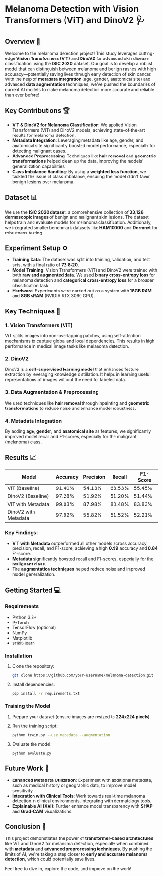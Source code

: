 
# Melanoma Detection with Vision Transformers (ViT) and DinoV2 🩺

## Overview 🌟

Welcome to the melanoma detection project! This study leverages cutting-edge **Vision Transformers (ViT)** and **DinoV2** for advanced skin disease classification using the **ISIC 2020** dataset. Our goal is to develop a robust model that can distinguish between melanoma and benign rashes with high accuracy—potentially saving lives through early detection of skin cancer. With the help of **metadata integration** (age, gender, anatomical site) and advanced **data augmentation** techniques, we've pushed the boundaries of current AI models to make melanoma detection more accurate and reliable than ever before! 

## Key Contributions 🏆

- **ViT & DinoV2 for Melanoma Classification**: We applied Vision Transformers (ViT) and DinoV2 models, achieving state-of-the-art results for melanoma detection.
- **Metadata Integration**: Leveraging metadata like age, gender, and anatomical site significantly boosted model performance, especially for detecting malignant cases.
- **Advanced Preprocessing**: Techniques like **hair removal** and **geometric transformations** helped clean up the data, improving the models' generalization capabilities.
- **Class Imbalance Handling**: By using a **weighted loss function**, we tackled the issue of class imbalance, ensuring the model didn't favor benign lesions over melanoma.

## Dataset 📊

We use the **ISIC 2020 dataset**, a comprehensive collection of **33,126 dermoscopic images** of benign and malignant skin lesions. The dataset helps train and evaluate models for melanoma classification. Additionally, we integrated smaller benchmark datasets like **HAM10000** and **Dermnet** for robustness testing.

## Experiment Setup ⚙️

- **Training Data**: The dataset was split into training, validation, and test sets, with a final ratio of **72:8:20**.
- **Model Training**: Vision Transformers (ViT) and DinoV2 were trained with both **raw and augmented data**. We used **binary cross-entropy loss** for melanoma detection and **categorical cross-entropy loss** for a broader classification task.
- **Hardware**: Experiments were carried out on a system with **16GB RAM** and **8GB vRAM** (NVIDIA RTX 3060 GPU).

## Key Techniques 🧠

### 1. **Vision Transformers (ViT)**  
ViT splits images into non-overlapping patches, using self-attention mechanisms to capture global and local dependencies. This results in high performance in medical image tasks like melanoma detection.

### 2. **DinoV2**  
DinoV2 is a **self-supervised learning model** that enhances feature extraction by leveraging knowledge distillation. It helps in learning useful representations of images without the need for labeled data.

### 3. **Data Augmentation & Preprocessing**  
We used techniques like **hair removal** through inpainting and **geometric transformations** to reduce noise and enhance model robustness.

### 4. **Metadata Integration**  
By adding **age**, **gender**, and **anatomical site** as features, we significantly improved model recall and F1-scores, especially for the malignant (melanoma) class.

## Results 📈

| Model | Accuracy | Precision | Recall | F1-Score |
|-------|----------|-----------|--------|----------|
| ViT (Baseline) | 91.40% | 54.13% | 68.53% | 55.45% |
| DinoV2 (Baseline) | 97.28% | 51.92% | 51.20% | 51.44% |
| ViT with Metadata | 99.03% | 87.98% | 80.48% | 83.83% |
| DinoV2 with Metadata | 97.92% | 55.82% | 51.52% | 52.21% |

### **Key Findings**:
- **ViT with Metadata** outperformed all other models across accuracy, precision, recall, and F1-score, achieving a high **0.99** accuracy and **0.84** F1-score.
- **Metadata** significantly boosted recall and F1-scores, especially for the **malignant class**.
- The **augmentation techniques** helped reduce noise and improved model generalization.
  

## Getting Started 💻

### Requirements

- Python 3.8+
- PyTorch
- TensorFlow (optional)
- NumPy
- Matplotlib
- scikit-learn

### Installation

1. Clone the repository:
   ```bash
   git clone https://github.com/your-username/melanoma-detection.git
   ```

2. Install dependencies:
   ```bash
   pip install -r requirements.txt
   ```

### Training the Model

1. Prepare your dataset (ensure images are resized to **224x224 pixels**).
2. Run the training script:
   ```bash
   python train.py --use_metadata --augmentation
   ```

3. Evaluate the model:
   ```bash
   python evaluate.py
   ```

## Future Work 🔮

- **Enhanced Metadata Utilization**: Experiment with additional metadata, such as medical history or geographic data, to improve model sensitivity.
- **Integration with Clinical Tools**: Work towards real-time melanoma detection in clinical environments, integrating with dermatology tools.
- **Explainable AI (XAI)**: Further enhance model transparency with **SHAP** and **Grad-CAM** visualizations.

## Conclusion 🎯

This project demonstrates the power of **transformer-based architectures** like ViT and DinoV2 for melanoma detection, especially when combined with **metadata** and **advanced preprocessing techniques**. By pushing the limits of AI, we're taking a step closer to **early and accurate melanoma detection**, which could potentially save lives. 

Feel free to dive in, explore the code, and improve on the work! 
